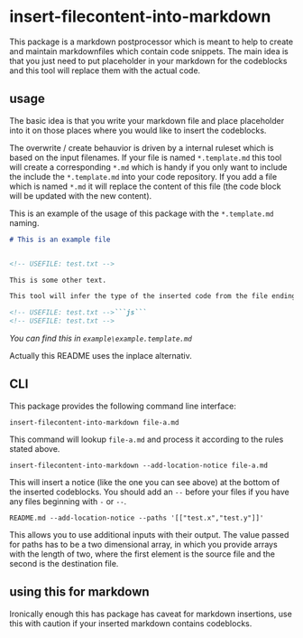 #  insert-filecontent-into-markdown

This package is a markdown postprocessor which is meant to help to create and maintain markdownfiles which contain code snippets. The main idea is that you just need to put placeholder in your markdown for the codeblocks and this tool will replace them with the actual code.

## usage

The basic idea is that you write your markdown file and place placeholder into it on those places where you would like to insert the codeblocks.

The overwrite / create behauvior is driven by a internal ruleset which is based on the input filenames. If your file is named `*.template.md` this tool will create a corresponding `*.md` which is handy if you only want to include the include the `*.template.md` into your code repository. If you add a file which is named `*.md` it will replace the content of this file (the code block will be updated with the new content).

This is an example of the usage of this package with the `*.template.md` naming.

<!-- USEFILE: example\example.template.md -->
``` md
# This is an example file


<!-- USEFILE: test.txt -->

This is some other text.

This tool will infer the type of the inserted code from the file ending, if you explicitly add a code block it will use the given type.

<!-- USEFILE: test.txt -->```js```
<!-- USEFILE: test.txt -->
```
*You can find this in `example\example.template.md`*

Actually this README uses the inplace alternativ.

## CLI

This package provides the following command line interface:

`insert-filecontent-into-markdown file-a.md`

This command will lookup `file-a.md` and process it according to the rules stated above.

`insert-filecontent-into-markdown --add-location-notice file-a.md`

This will insert a notice (like the one you can see above) at the bottom of the inserted codeblocks.
You should add an `--` before your files if you have any files beginning with `-` or `--`.

`README.md --add-location-notice --paths '[["test.x","test.y"]]'`

This allows you to use additional inputs with their output. The value passed for paths has to be a two dimensional array, in which you provide arrays with the length of two, where the first element is the source file and the second is the destination file.

## using this for markdown

Ironically enough this has package has caveat for markdown insertions, use this with caution if your inserted markdown contains codeblocks.